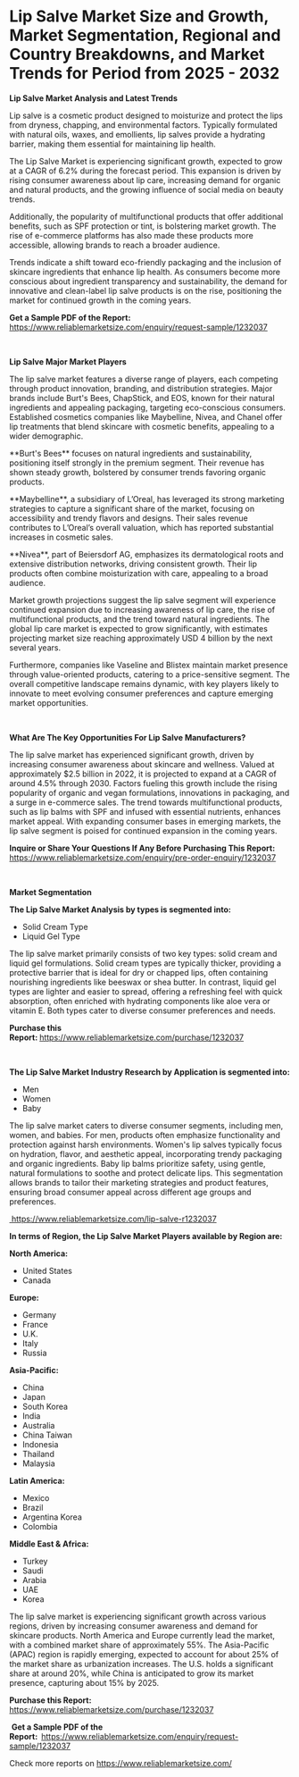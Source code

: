 <p><h1>Lip Salve Market Size and Growth, Market Segmentation, Regional and Country Breakdowns, and Market Trends for Period from 2025 -  2032</h1></p><p><strong>Lip Salve Market Analysis and Latest Trends</strong></p>
<p><p>Lip salve is a cosmetic product designed to moisturize and protect the lips from dryness, chapping, and environmental factors. Typically formulated with natural oils, waxes, and emollients, lip salves provide a hydrating barrier, making them essential for maintaining lip health. </p><p>The Lip Salve Market is experiencing significant growth, expected to grow at a CAGR of 6.2% during the forecast period. This expansion is driven by rising consumer awareness about lip care, increasing demand for organic and natural products, and the growing influence of social media on beauty trends. </p><p>Additionally, the popularity of multifunctional products that offer additional benefits, such as SPF protection or tint, is bolstering market growth. The rise of e-commerce platforms has also made these products more accessible, allowing brands to reach a broader audience. </p><p>Trends indicate a shift toward eco-friendly packaging and the inclusion of skincare ingredients that enhance lip health. As consumers become more conscious about ingredient transparency and sustainability, the demand for innovative and clean-label lip salve products is on the rise, positioning the market for continued growth in the coming years.</p></p>
<p><strong>Get a Sample PDF of the Report:&nbsp;</strong> <a href="https://www.reliablemarketsize.com/enquiry/request-sample/1232037?utm_campaign=3205&utm_medium=2&utm_source=Github&utm_content=ia&utm_term=05042025&utm_id=lip-salve">https://www.reliablemarketsize.com/enquiry/request-sample/1232037</a></p>
<p>&nbsp;</p>
<p><strong>Lip Salve Major Market Players</strong></p>
<p><p>The lip salve market features a diverse range of players, each competing through product innovation, branding, and distribution strategies. Major brands include Burt's Bees, ChapStick, and EOS, known for their natural ingredients and appealing packaging, targeting eco-conscious consumers. Established cosmetics companies like Maybelline, Nivea, and Chanel offer lip treatments that blend skincare with cosmetic benefits, appealing to a wider demographic.</p><p>**Burt's Bees** focuses on natural ingredients and sustainability, positioning itself strongly in the premium segment. Their revenue has shown steady growth, bolstered by consumer trends favoring organic products. </p><p>**Maybelline**, a subsidiary of L’Oreal, has leveraged its strong marketing strategies to capture a significant share of the market, focusing on accessibility and trendy flavors and designs. Their sales revenue contributes to L’Oreal’s overall valuation, which has reported substantial increases in cosmetic sales.</p><p>**Nivea**, part of Beiersdorf AG, emphasizes its dermatological roots and extensive distribution networks, driving consistent growth. Their lip products often combine moisturization with care, appealing to a broad audience.</p><p>Market growth projections suggest the lip salve segment will experience continued expansion due to increasing awareness of lip care, the rise of multifunctional products, and the trend toward natural ingredients. The global lip care market is expected to grow significantly, with estimates projecting market size reaching approximately USD 4 billion by the next several years.</p><p>Furthermore, companies like Vaseline and Blistex maintain market presence through value-oriented products, catering to a price-sensitive segment. The overall competitive landscape remains dynamic, with key players likely to innovate to meet evolving consumer preferences and capture emerging market opportunities.</p></p>
<p>&nbsp;</p>
<p><strong>What Are The Key Opportunities For Lip Salve Manufacturers?</strong></p>
<p><p>The lip salve market has experienced significant growth, driven by increasing consumer awareness about skincare and wellness. Valued at approximately $2.5 billion in 2022, it is projected to expand at a CAGR of around 4.5% through 2030. Factors fueling this growth include the rising popularity of organic and vegan formulations, innovations in packaging, and a surge in e-commerce sales. The trend towards multifunctional products, such as lip balms with SPF and infused with essential nutrients, enhances market appeal. With expanding consumer bases in emerging markets, the lip salve segment is poised for continued expansion in the coming years.</p></p>
<p><strong>Inquire or Share Your Questions If Any Before Purchasing This Report:</strong> <a href="https://www.reliablemarketsize.com/enquiry/pre-order-enquiry/1232037?utm_campaign=3205&utm_medium=2&utm_source=Github&utm_content=ia&utm_term=05042025&utm_id=lip-salve">https://www.reliablemarketsize.com/enquiry/pre-order-enquiry/1232037</a></p>
<p>&nbsp;</p>
<p><strong>Market Segmentation</strong></p>
<p><strong>The Lip Salve Market Analysis by types is segmented into:</strong></p>
<p><ul><li>Solid Cream Type</li><li>Liquid Gel Type</li></ul></p>
<p><p>The lip salve market primarily consists of two key types: solid cream and liquid gel formulations. Solid cream types are typically thicker, providing a protective barrier that is ideal for dry or chapped lips, often containing nourishing ingredients like beeswax or shea butter. In contrast, liquid gel types are lighter and easier to spread, offering a refreshing feel with quick absorption, often enriched with hydrating components like aloe vera or vitamin E. Both types cater to diverse consumer preferences and needs.</p></p>
<p><strong>Purchase this Report:&nbsp;</strong><a href="https://www.reliablemarketsize.com/purchase/1232037?utm_campaign=3205&utm_medium=2&utm_source=Github&utm_content=ia&utm_term=05042025&utm_id=lip-salve">https://www.reliablemarketsize.com/purchase/1232037</a></p>
<p>&nbsp;</p>
<p><strong>The Lip Salve Market Industry Research by Application is segmented into:</strong></p>
<p><ul><li>Men</li><li>Women</li><li>Baby</li></ul></p>
<p><p>The lip salve market caters to diverse consumer segments, including men, women, and babies. For men, products often emphasize functionality and protection against harsh environments. Women's lip salves typically focus on hydration, flavor, and aesthetic appeal, incorporating trendy packaging and organic ingredients. Baby lip balms prioritize safety, using gentle, natural formulations to soothe and protect delicate lips. This segmentation allows brands to tailor their marketing strategies and product features, ensuring broad consumer appeal across different age groups and preferences.</p></p>
<p><a href="https://www.reliablemarketsize.com/lip-salve-r1232037?utm_campaign=3205&utm_medium=2&utm_source=Github&utm_content=ia&utm_term=05042025&utm_id=lip-salve">&nbsp;https://www.reliablemarketsize.com/lip-salve-r1232037</a></p>
<p><strong>In terms of Region, the Lip Salve Market Players available by Region are:</strong></p>
<p>
    <p> <strong> North America: </strong>
        <ul>
            <li>United States</li>
            <li>Canada</li>
        </ul>
        </p> 
    <p> <strong> Europe: </strong>
        <ul>
            <li>Germany</li>
            <li>France</li>
            <li>U.K.</li>
            <li>Italy</li>
            <li>Russia</li>
        </ul>
        </p> 
    <p> <strong> Asia-Pacific: </strong>
        <ul>
            <li>China</li>
            <li>Japan</li>
            <li>South Korea</li>
            <li>India</li>
            <li>Australia</li>
            <li>China Taiwan</li>
            <li>Indonesia</li>
            <li>Thailand</li>
            <li>Malaysia</li>
        </ul>
        </p> 
    <p> <strong> Latin America: </strong>
        <ul>
            <li>Mexico</li>
            <li>Brazil</li>
            <li>Argentina Korea</li>
            <li>Colombia</li>
        </ul>
        </p> 
    <p> <strong> Middle East & Africa: </strong>
        <ul>
            <li>Turkey</li>
            <li>Saudi</li>
            <li>Arabia</li>
            <li>UAE</li>
            <li>Korea</li>
        </ul>
    </p>
    </p>
<p><p>The lip salve market is experiencing significant growth across various regions, driven by increasing consumer awareness and demand for skincare products. North America and Europe currently lead the market, with a combined market share of approximately 55%. The Asia-Pacific (APAC) region is rapidly emerging, expected to account for about 25% of the market share as urbanization increases. The U.S. holds a significant share at around 20%, while China is anticipated to grow its market presence, capturing about 15% by 2025.</p></p>
<p><strong>Purchase this Report: </strong><a href="https://www.reliablemarketsize.com/purchase/1232037?utm_campaign=3205&utm_medium=2&utm_source=Github&utm_content=ia&utm_term=05042025&utm_id=lip-salve">https://www.reliablemarketsize.com/purchase/1232037</a></p>
<p>&nbsp;<strong>Get a Sample PDF of the Report:&nbsp;&nbsp;</strong><a href="https://www.reliablemarketsize.com/enquiry/request-sample/1232037?utm_campaign=3205&utm_medium=2&utm_source=Github&utm_content=ia&utm_term=05042025&utm_id=lip-salve">https://www.reliablemarketsize.com/enquiry/request-sample/1232037</a></p>
<p><strong></strong></p>
<p>Check more reports on <a href="https://www.reliablemarketsize.com/?utm_campaign=3205&utm_medium=2&utm_source=Github&utm_content=ia&utm_term=05042025&utm_id=lip-salve">https://www.reliablemarketsize.com/</a></p>